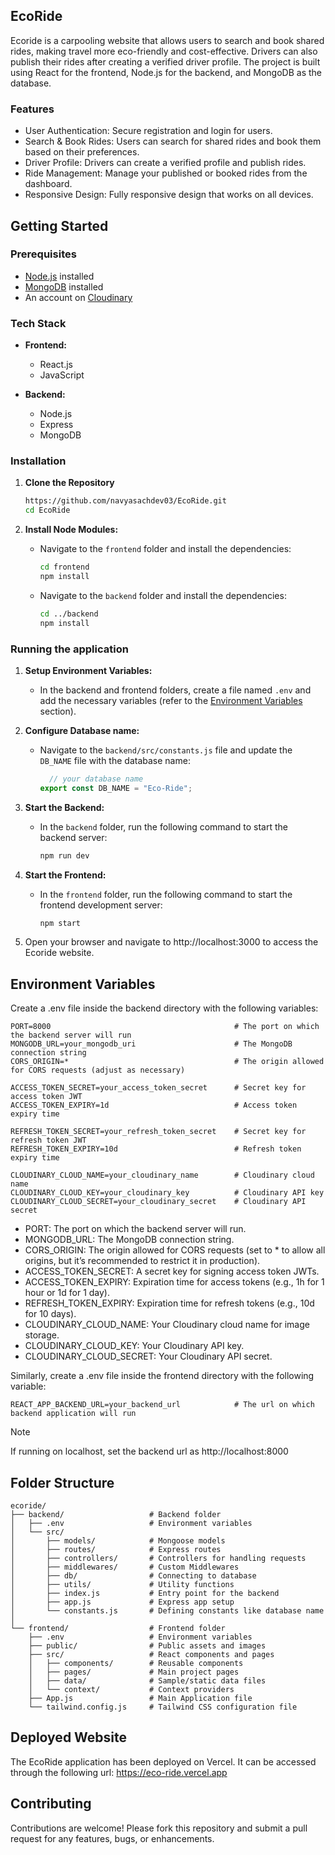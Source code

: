 ## EcoRide

Ecoride is a carpooling website that allows users to search and book shared rides, making travel more eco-friendly and cost-effective. Drivers can also publish their rides after creating a verified driver profile. The project is built using React for the frontend, Node.js for the backend, and MongoDB as the database.

### Features

- User Authentication: Secure registration and login for users.
- Search & Book Rides: Users can search for shared rides and book them based on their preferences.
- Driver Profile: Drivers can create a verified profile and publish rides.
- Ride Management: Manage your published or booked rides from the dashboard.
- Responsive Design: Fully responsive design that works on all devices.

## Getting Started

### Prerequisites

- [Node.js](https://nodejs.org/en/download) installed
- [MongoDB](https://www.mongodb.com/try/download) installed 
- An account on [Cloudinary](https://cloudinary.com)

### Tech Stack

- **Frontend:**
  - React.js
  - JavaScript

- **Backend:**
  - Node.js
  - Express
  - MongoDB

### Installation

1. **Clone the Repository**

   ```bash
   https://github.com/navyasachdev03/EcoRide.git
   cd EcoRide
   ```

2. **Install Node Modules:**
    - Navigate to the `frontend` folder and install the dependencies:
      ```sh
      cd frontend
      npm install
      ```
    - Navigate to the `backend` folder and install the dependencies:
      ```sh
      cd ../backend
      npm install
      ```

### Running the application

1. **Setup Environment Variables:**
    - In the backend and frontend folders, create a file named `.env` and add the necessary variables (refer to the [Environment Variables](#environment-variables) section).

2. **Configure Database name:**
    - Navigate to the `backend/src/constants.js` file and update the `DB_NAME` file with the database name:
      ```js
        // your database name
      export const DB_NAME = "Eco-Ride";
      ```

3. **Start the Backend:**
    - In the `backend` folder, run the following command to start the backend server:
      ```sh
      npm run dev
      ```

4. **Start the Frontend:**
    - In the `frontend` folder, run the following command to start the frontend development server:
      ```sh
      npm start
      ```

5.	Open your browser and navigate to http://localhost:3000 to access the Ecoride website.


## Environment Variables

Create a .env file inside the backend directory with the following variables:

```plaintext
PORT=8000                                         # The port on which the backend server will run
MONGODB_URL=your_mongodb_uri                      # The MongoDB connection string
CORS_ORIGIN=*                                     # The origin allowed for CORS requests (adjust as necessary)

ACCESS_TOKEN_SECRET=your_access_token_secret      # Secret key for access token JWT
ACCESS_TOKEN_EXPIRY=1d                            # Access token expiry time

REFRESH_TOKEN_SECRET=your_refresh_token_secret    # Secret key for refresh token JWT
REFRESH_TOKEN_EXPIRY=10d                          # Refresh token expiry time

CLOUDINARY_CLOUD_NAME=your_cloudinary_name        # Cloudinary cloud name
CLOUDINARY_CLOUD_KEY=your_cloudinary_key          # Cloudinary API key
CLOUDINARY_CLOUD_SECRET=your_cloudinary_secret    # Cloudinary API secret
```

- PORT: The port on which the backend server will run.
- MONGODB_URL: The MongoDB connection string.
- CORS_ORIGIN: The origin allowed for CORS requests (set to * to allow all origins, but it’s recommended to restrict it in production).
- ACCESS_TOKEN_SECRET: A secret key for signing access token JWTs.
- ACCESS_TOKEN_EXPIRY: Expiration time for access tokens (e.g., 1h for 1 hour or 1d for 1 day).
- REFRESH_TOKEN_EXPIRY: Expiration time for refresh tokens (e.g., 10d for 10 days).
- CLOUDINARY_CLOUD_NAME: Your Cloudinary cloud name for image storage.
- CLOUDINARY_CLOUD_KEY: Your Cloudinary API key.
- CLOUDINARY_CLOUD_SECRET: Your Cloudinary API secret.

Similarly, create a .env file inside the frontend directory with the following variable:

```plaintext
REACT_APP_BACKEND_URL=your_backend_url            # The url on which backend application will run
```

> [!NOTE]
> If running on localhost, set the backend url as http://localhost:8000

## Folder Structure

```plaintext
ecoride/
├── backend/                   # Backend folder
│   ├── .env                   # Environment variables
│   └── src/
│       ├── models/            # Mongoose models
│       ├── routes/            # Express routes
│       ├── controllers/       # Controllers for handling requests
│       ├── middlewares/       # Custom Middlewares
│       ├── db/                # Connecting to database
│       ├── utils/             # Utility functions
│       ├── index.js           # Entry point for the backend
│       ├── app.js             # Express app setup
│       └── constants.js       # Defining constants like database name
│
└── frontend/                  # Frontend folder
    ├── .env                   # Environment variables
    ├── public/                # Public assets and images
    ├── src/                   # React components and pages
    │   ├── components/        # Reusable components
    │   ├── pages/             # Main project pages
    │   ├── data/              # Sample/static data files
    │   └── context/           # Context providers
    ├── App.js                 # Main Application file
    └── tailwind.config.js     # Tailwind CSS configuration file
```


## Deployed Website

The EcoRide application has been deployed on Vercel. It can be accessed through the following url: https://eco-ride.vercel.app

## Contributing

Contributions are welcome! Please fork this repository and submit a pull request for any features, bugs, or enhancements.





